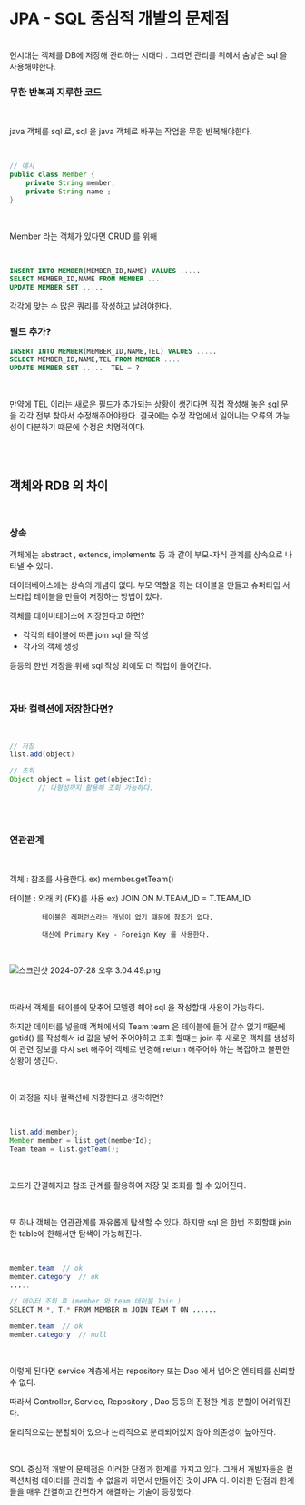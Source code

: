 # JPA - SQL 중심적 개발의 문제점

<br/>
현시대는 객체를 DB에 저장해 관리하는 시대다 . 그러면 관리를 위해서 숨낳은 sql 을 사용해야한다.

<br/>


### 무한 반복과 지루한 코드

<br/>

java 객체를 sql 로, sql 을 java 객체로 바꾸는 작업을 무한 반복해야한다.

<br/>

```java
// 예시
public class Member {
	private String member;
	private String name ;
}
```

<br/>

Member 라는 객체가 있다면 CRUD 를 위해

<br/>

```sql
INSERT INTO MEMBER(MEMBER_ID,NAME) VALUES .....
SELECT MEMBER_ID,NAME FROM MEMBER ....
UPDATE MEMBER SET .....
```

각각에 맞는 수 많은 쿼리를 작성하고 날려야한다.

### 필드 추가?

```sql
INSERT INTO MEMBER(MEMBER_ID,NAME,TEL) VALUES .....
SELECT MEMBER_ID,NAME,TEL FROM MEMBER ....
UPDATE MEMBER SET .....  TEL = ?
```

<br/>

만약에 TEL 이라는 새로운 필드가 추가되는 상황이 생긴다면 직접 작성해 놓은 sql 문을 각각 전부 찾아서 수정해주어야한다. 결국에는 수정 작업에서 일어나는 오류의 가능성이 다분하기 떄문에 수정은 치명적이다.

<br/>
<br/>

## 객체와 RDB 의 차이

<br/>

### 상속

객체에는 abstract , extends, implements 등 과 같이 부모-자식 관계를 상속으로 나타낼 수 있다.

데이터베이스에는 상속의 개념이 없다. 부모 역할을 하는 테이블을 만들고 슈퍼타입 서브타입 테이블을 만들어 저장하는 방법이 있다.

객체를 데이버테이스에 저장한다고 하면?

- 각각의 테이블에 따른 join sql 을 작성
- 각가의 객체 생성

등등의 한번 저장을 위해 sql 작성 외에도 더 작업이 들어간다.

<br/>

### 자바 컬렉션에 저장한다면?

<br/>

```java
// 저장
list.add(object)

// 조회
Object object = list.get(objectId);
       // 다형성까지 활용해 조회 가능하다.

```

<br/>
<br/>

### 연관관계

<br/>

객체 : 참조를 사용한다. ex) member.getTeam()

테이블 : 외래 키 (FK)를 사용 ex) JOIN ON M.TEAM_ID = T.TEAM_ID

            테이블은 레퍼런스라는 개념이 없기 떄문에 참조가 없다.

            대신에 Primary Key - Foreign Key 를 사용한다.

<br/>

![스크린샷 2024-07-28 오후 3.04.49.png](https://prod-files-secure.s3.us-west-2.amazonaws.com/2fb4e0b6-2f67-42d5-ae18-318abefb8cc9/47e9650f-9c0b-4157-bdb5-e1f0cf0764e1/%E1%84%89%E1%85%B3%E1%84%8F%E1%85%B3%E1%84%85%E1%85%B5%E1%86%AB%E1%84%89%E1%85%A3%E1%86%BA_2024-07-28_%E1%84%8B%E1%85%A9%E1%84%92%E1%85%AE_3.04.49.png)

<br/>

따라서 객체를 테이블에 맞추어 모델링 해야 sql 을 작성할때 사용이 가능하다.

하지만 데이터를 넣을떄 객체에서의 Team team 은 테이블에 들어 갈수 없기 때문에 getid() 를 작성해서 id 값을 넣어 주어야하고 조회 할떄는 join 후 새로운 객체를 생성하여 관련 정보를 다시 set 해주어 객체로 변경해 return 해주어야 하는 복잡하고 불편한 상황이 생긴다.

<br/>

이 과정을 자바 컬랙션에 저장한다고 생각하면?

<br/>

```java
list.add(member);
Member member = list.get(memberId);
Team team = list.getTeam();
```

<br/>

코드가 간결해지고 참조 관계를 활용하여 저장 및 조회를 할 수 있어진다.

<br/>

또 하나 객체는 연관관계를 자유롭게 탐색할 수 있다. 하지만 sql 은 한번 조회할떄 join 한 table에 한해서만 탐색이 가능해진다.

<br/>

```java
member.team  // ok
member.category  // ok
.....

// 데이터 조회 후 (member 와 team 테이블 Join )
SELECT M.*, T.* FROM MEMBER m JOIN TEAM T ON ......

member.team  // ok
member.category  // null
```

<br/>

이렇게 된다면 service 계층에서는 repository 또는 Dao 에서 넘어온 엔티티를 신뢰할 수 없다.

따라서 Controller, Service, Repository , Dao 등등의 진정한 계층 분할이 어려워진다.

물리적으로는 분할되어 있으나 논리적으로 분리되어있지 않아 의존성이 높아진다.

<br/>

SQL 중심적 개발의 문제점은 이러한 단점과 한계를 가지고 있다. 그래서 개발자들은 컬랙션처럼 데이터를 관리할 수 없을까 하면서 만들어진 것이 JPA 다. 이러한 단점과 한계들을 매우 간결하고 간편하게 해결하는 기술이 등장했다.

